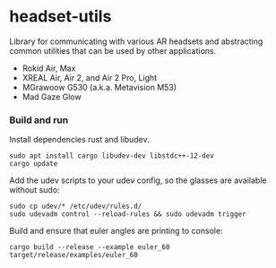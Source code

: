 # headset-utils

Library for communicating with various AR headsets and abstracting common utilities that can be used by other applications.

* Rokid Air, Max
* XREAL Air, Air 2, and Air 2 Pro, Light
* MGrawoow G530 (a.k.a. Metavision M53)
* Mad Gaze Glow

### Build and run

Install dependencies rust and libudev.

```
sudo apt install cargo libudev-dev libstdc++-12-dev
cargo update
```

Add the udev scripts to your udev config, so the glasses are available without sudo:

```
sudo cp udev/* /etc/udev/rules.d/
sudo udevadm control --reload-rules && sudo udevadm trigger
```

Build and ensure that euler angles are printing to console:

```
cargo build --release --example euler_60
target/release/examples/euler_60
```